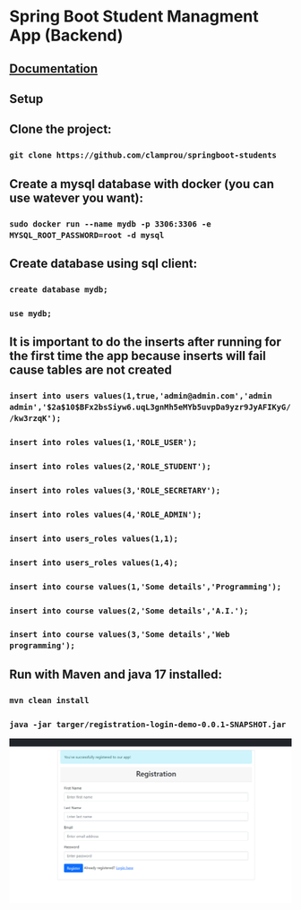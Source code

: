 # Spring Boot Student Managment App (Backend)

## [Documentation](Documentation.pdf)

## Setup

## Clone the project:

### `git clone https://github.com/clamprou/springboot-students `

## Create a mysql database with docker (you can use watever you want):

### `sudo docker run --name mydb -p 3306:3306 -e MYSQL_ROOT_PASSWORD=root -d mysql`


## Create database using sql client:
### `create database mydb;`
### `use mydb;`

## It is important to do the inserts after running for the first time the app because inserts will fail cause tables are not created
### `insert into users values(1,true,'admin@admin.com','admin admin','$2a$10$BFx2bsSiyw6.uqL3gnMh5eMYb5uvpDa9yzr9JyAFIKyG//kw3rzqK');`
### `insert into roles values(1,'ROLE_USER');`
### `insert into roles values(2,'ROLE_STUDENT');`
### `insert into roles values(3,'ROLE_SECRETARY');`
### `insert into roles values(4,'ROLE_ADMIN');`
### `insert into users_roles values(1,1);`
### `insert into users_roles values(1,4);`
### `insert into course values(1,'Some details','Programming');`
### `insert into course values(2,'Some details','A.I.');`
### `insert into course values(3,'Some details','Web programming');`

## Run with Maven and java 17 installed:
### `mvn clean install`
### `java -jar targer/registration-login-demo-0.0.1-SNAPSHOT.jar`

![Screenshot 2024-03-13 213958.png](Screenshot%202024-03-13%20213958.png)